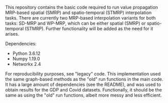 This repository contains the basic code required to run value propagation MRP-based spatial (SMRP) and spatio-temporal (STMRP) interpolation tasks. 
There are currently two MRP-based interpolation variants for both
tasks: SD-MRP and WP-MRP, which can be either spatial (SMRP) or 
spatio-temporal (STMRP). 
Further functionality will be added as the need for it arises.

Dependencies:
- Python            3.6.12
- Numpy             1.19.0
- Networkx          2.4

For reproducibility purposes, see "legacy" code. This implementation
used the same graph-based methods as the "old" run functions in the
main code. It has a large amount of dependencies (see the README), and
was used to obtain results for the GDP and Covid datasets. Functionally,
it should be the same as using the "old" run functions, albeit more 
messy and less efficient.